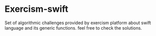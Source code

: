 # Exercism-swift
Set of algorithmic challenges provided by exercism platform about swift language and its generic functions.
feel free to check the solutions. 
